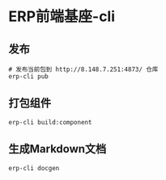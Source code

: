 # ERP前端基座-cli

## 发布
```shell
# 发布当前包到 http://8.148.7.251:4873/ 仓库
erp-cli pub
```
## 打包组件
```shell
erp-cli build:component
```

## 生成Markdown文档
```shell
erp-cli docgen
```
